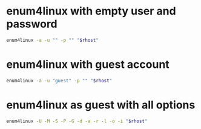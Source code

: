 # enum4linux with empty user and password

```bash
enum4linux -a -u "" -p "" "$rhost"
```

# enum4linux with guest account

```bash
enum4linux -a -u "guest" -p "" "$rhost"
```

# enum4linux as guest with all options

```bash
enum4linux -U -M -S -P -G -d -a -r -l -o -i "$rhost"
```
